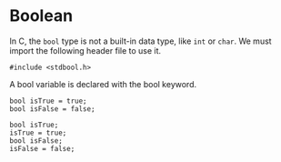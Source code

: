 # Boolean

In C, the `bool` type is not a built-in data type, like `int` or `char`. We must import the following header file to use it.

```text-x-csrc
#include <stdbool.h>
```

A bool variable is declared with the bool keyword.

```text-x-csrc
bool isTrue = true;
bool isFalse = false;

bool isTrue;
isTrue = true;
bool isFalse;
isFalse = false;
```
